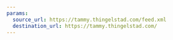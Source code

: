```yaml
---
params:
  source_url: https://tammy.thingelstad.com/feed.xml
  destination_url: https://tammy.thingelstad.com/
---
```

